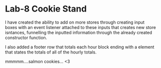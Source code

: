 # Lab-8 Cookie Stand
I have created the ability to add on more stores through creating input boxes with an event listener attached to these inputs that creates new store isntances, funnelling the inputted information through the already created constructor function.

I also added a footer row that totals each hour block ending with a <th> element that states the totals of all of the hourly totals. 

mmmmm....salmon cookies... <3
